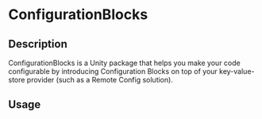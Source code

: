 # ConfigurationBlocks

## Description

ConfigurationBlocks is a Unity package that helps you make your code configurable by introducing Configuration Blocks on top of your key-value-store provider (such as a Remote Config solution).

## Usage

